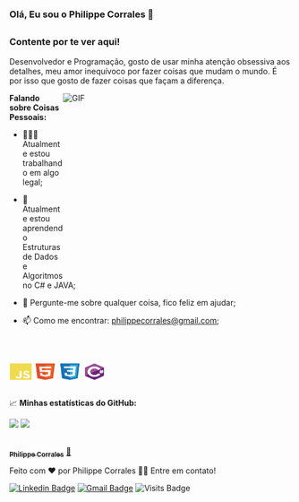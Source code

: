 ### Olá, Eu sou o Philippe Corrales 👋

 ##
  
  ### Contente por te ver aqui!
  
  Desenvolvedor e Programação, gosto de usar minha atenção obsessiva aos detalhes, meu amor inequívoco por fazer coisas que mudam o mundo. É por isso que gosto de fazer coisas que façam a diferença.
  
  
  <img align="right" alt="GIF" src="https://github.com/Gapur/Gapur/blob/master/coding.gif?raw=true" width="408" height="318" />
  
  
  **Falando sobre Coisas Pessoais:**
  
- 👨🏻‍💻 Atualmente estou trabalhando em algo legal;
- 🚀 Atualmente estou aprendendo Estruturas de Dados e Algoritmos no C# e JAVA;
- 💬 Pergunte-me sobre qualquer coisa, fico feliz em ajudar;
- 📫 Como me encontrar: philippecorrales@gmail.com;
  
  </br>

 
 <div style="display: inline_block"><br>
  <img align="center" alt="Lipe-Js" height="30" width="40" src="https://raw.githubusercontent.com/devicons/devicon/master/icons/javascript/javascript-plain.svg">
  <img align="center" alt="Lipe-HTML" height="30" width="40" src="https://raw.githubusercontent.com/devicons/devicon/master/icons/html5/html5-original.svg">
  <img align="center" alt="Lipe-CSS" height="30" width="40" src="https://raw.githubusercontent.com/devicons/devicon/master/icons/css3/css3-original.svg">
  <img align="center" alt="Lipe-Csharp" height="30" width="40" src="https://raw.githubusercontent.com/devicons/devicon/master/icons/csharp/csharp-original.svg">  
</div>
  </br>


📈 **Minhas estatísticas do GitHub:**

<p>
  <img height="180em" src="https://github-readme-stats.vercel.app/api?username=lipecorrales&show_icons=true&theme=dark&hide_border=true&&count_private=true&include_all_commits=true" />
  <img height="180em" src="https://github-readme-stats.vercel.app/api/top-langs/?username=lipecorrales&exclude_repo=KNN-Image-Classification&show_icons=true&theme=dark&hide_border=true&layout=compact&langs_count=8"/>
</p>


<a href="https://github.com/lipecorrales">
 <img style="border-radius: 50%;" src="https://user-images.githubusercontent.com/20006038/147094169-03901179-e080-4dae-8236-666f32e42482.jpg" width="100px;" alt="" />
 <br />
 <sub><b>Philippe Corrales</b></sub></a> <a href="https://github.com/lipecorrales" title="Philippe Corrales">🚀</a>


Feito com ❤️ por Philippe Corrales 👋🏽 Entre em contato!

[![Linkedin Badge](https://img.shields.io/badge/-Philippe-blue?style=flat-square&logo=Linkedin&logoColor=white&link=https://www.linkedin.com/in/philippecorrales//)](https://www.linkedin.com/in/philippecorrales/) 
[![Gmail Badge](https://img.shields.io/badge/-philippecorrales@gmail.com-c14438?style=flat-square&logo=Gmail&logoColor=white&link=mailto:philippecorrales@gmail.com)](mailto:philippecorrales@gmail.com) ![Visits Badge](https://badges.pufler.dev/visits/lipecorrales/lipecorrales)
